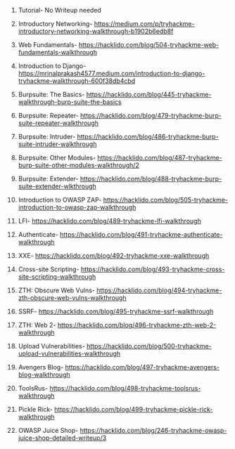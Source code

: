                                                                                                                             

1. Tutorial- No Writeup needed

2. Introductory Networking- https://medium.com/p/tryhackme-introductory-networking-walkthrough-b1902b6edb8f

3. Web Fundamentals- https://hacklido.com/blog/504-tryhackme-web-fundamentals-walkthrough

4. Introduction to Django- https://mrinalprakash4577.medium.com/introduction-to-django-tryhackme-walkthrough-600f38db4cbd

5. Burpsuite: The Basics- https://hacklido.com/blog/445-tryhackme-walkthrough-burp-suite-the-basics

6. Burpsuite: Repeater- https://hacklido.com/blog/479-tryhackme-burp-suite-repeater-walkthrough

7. Burpsuite: Intruder- https://hacklido.com/blog/486-tryhackme-burp-suite-intruder-walkthrough

8. Burpsuite: Other Modules- https://hacklido.com/blog/487-tryhackme-burp-suite-other-modules-walkthrough/2

9. Burpsuite: Extender- https://hacklido.com/blog/488-tryhackme-burp-suite-extender-wlkthrough

10. Introduction to OWASP ZAP- https://hacklido.com/blog/505-tryhackme-introduction-to-owasp-zap-walkthrough

11. LFI- https://hacklido.com/blog/489-tryhackme-lfi-walkthrough

12. Authenticate- https://hacklido.com/blog/491-tryhackme-authenticate-walkthrough

13. XXE- https://hacklido.com/blog/492-tryhackme-xxe-walkthrough

14. Cross-site Scripting- https://hacklido.com/blog/493-tryhackme-cross-site-scripting-walkthrough

15. ZTH: Obscure Web Vulns- https://hacklido.com/blog/494-tryhackme-zth-obscure-web-vulns-walkthrough

16. SSRF- https://hacklido.com/blog/495-tryhackme-ssrf-walkthrough

17. ZTH: Web 2- https://hacklido.com/blog/496-tryhackme-zth-web-2-walkthrough

18. Upload Vulnerabilities- https://hacklido.com/blog/500-tryhackme-upload-vulnerabilities-walkthrough

19. Avengers Blog- https://hacklido.com/blog/497-tryhackme-avengers-blog-walkthrough

20. ToolsRus- https://hacklido.com/blog/498-tryhackme-toolsrus-walkthrough

21. Pickle Rick- https://hacklido.com/blog/499-tryhackme-pickle-rick-walkthrough

22. OWASP Juice Shop- https://hacklido.com/blog/246-tryhackme-owasp-juice-shop-detailed-writeup/3
